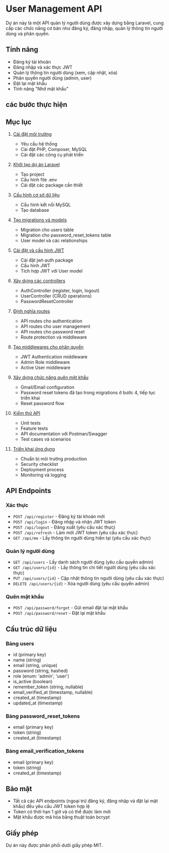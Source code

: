 # User Management API

Dự án này là một API quản lý người dùng được xây dựng bằng Laravel, cung cấp các chức năng cơ bản như đăng ký, đăng nhập, quản lý thông tin người dùng và phân quyền.

## Tính năng

- Đăng ký tài khoản
- Đăng nhập và xác thực JWT
- Quản lý thông tin người dùng (xem, cập nhật, xóa)
- Phân quyền người dùng (admin, user)
- Đặt lại mật khẩu
- Tính năng "Nhớ mật khẩu"

## các bước thực hiện

## Mục lục
1. [Cài đặt môi trường](#1-cài-đặt-môi-trường)
   - Yêu cầu hệ thống
   - Cài đặt PHP, Composer, MySQL
   - Cài đặt các công cụ phát triển

2. [Khởi tạo dự án Laravel](#2-khởi-tạo-dự-án-laravel)
   - Tạo project
   - Cấu hình file .env
   - Cài đặt các package cần thiết

3. [Cấu hình cơ sở dữ liệu](#3-cấu-hình-cơ-sở-dữ-liệu)
   - Cấu hình kết nối MySQL
   - Tạo database
   

4. [Tạo migrations và models](#4-tạo-migrations-và-models)
   - Migration cho users table
   - Migration cho password_reset_tokens table
   - User model và các relationships

5. [Cài đặt và cấu hình JWT](#5-cài-đặt-và-cấu-hình-jwt)
   - Cài đặt jwt-auth package
   - Cấu hình JWT
   - Tích hợp JWT với User model

6. [Xây dựng các controllers](#6-xây-dựng-các-controllers)
   - AuthController (register, login, logout)
   - UserController (CRUD operations)
   - PasswordResetController

7. [Định nghĩa routes](#7-định-nghĩa-routes)
   - API routes cho authentication
   - API routes cho user management
   - API routes cho password reset
   - Route protection và middleware

8. [Tạo middlewares cho phân quyền](#8-tạo-middlewares-cho-phân-quyền)
   - JWT Authentication middleware
   - Admin Role middleware
   - Active User middleware

9. [Xây dựng chức năng quên mật khẩu](#9-xây-dựng-chức-năng-quên-mật-khẩu)
   - Gmail/Email configuration
   - Password reset tokens đã tạo trong migrations ở bước 4, tiếp tục triển khai 
   - Reset password flow 

10. [Kiểm thử API](#10-kiểm-thử-api)
    - Unit tests
    - Feature tests
    - API documentation với Postman/Swagger
    - Test cases và scenarios

11. [Triển khai ứng dụng](#11-triển-khai-ứng-dụng)
    - Chuẩn bị môi trường production
    - Security checklist
    - Deployment process
    - Monitoring và logging


## API Endpoints

### Xác thực

- `POST /api/register` - Đăng ký tài khoản mới
- `POST /api/login` - Đăng nhập và nhận JWT token
- `POST /api/logout` - Đăng xuất (yêu cầu xác thực)
- `POST /api/refresh` - Làm mới JWT token (yêu cầu xác thực)
- `GET /api/me` - Lấy thông tin người dùng hiện tại (yêu cầu xác thực)

### Quản lý người dùng

- `GET /api/users` - Lấy danh sách người dùng (yêu cầu quyền admin)
- `GET /api/users/{id}` - Lấy thông tin chi tiết người dùng (yêu cầu xác thực)
- `PUT /api/users/{id}` - Cập nhật thông tin người dùng (yêu cầu xác thực)
- `DELETE /api/users/{id}` - Xóa người dùng (yêu cầu quyền admin)

### Quên mật khẩu

- `POST /api/password/forgot` - Gửi email đặt lại mật khẩu
- `POST /api/password/reset` - Đặt lại mật khẩu

## Cấu trúc dữ liệu

### Bảng users
- id (primary key)
- name (string)
- email (string, unique)
- password (string, hashed)
- role (enum: 'admin', 'user')
- is_active (boolean)
- remember_token (string, nullable)
- email_verified_at (timestamp, nullable)
- created_at (timestamp)
- updated_at (timestamp)

### Bảng password_reset_tokens
- email (primary key)
- token (string)
- created_at (timestamp)

### Bảng email_verification_tokens
- email (primary key)
- token (string)
- created_at (timestamp)

## Bảo mật

- Tất cả các API endpoints (ngoại trừ đăng ký, đăng nhập và đặt lại mật khẩu) đều yêu cầu JWT token hợp lệ
- Token có thời hạn 1 giờ và có thể được làm mới
- Mật khẩu được mã hóa bằng thuật toán bcrypt
## Giấy phép

Dự án này được phân phối dưới giấy phép MIT.
